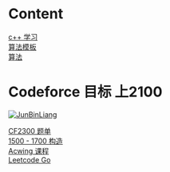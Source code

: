 # Content
[c++ 学习 ](https://github.com/JunBinLiang/cpp-algorithm/tree/main/cpp)  <br/>
[算法模板 ](https://github.com/JunBinLiang/cpp-algorithm/tree/main/template)  <br/>
[算法 ](https://github.com/JunBinLiang/cpp-algorithm/tree/main/algorithm)  <br/>

# Codeforce 目标 上2100
[![JunBinLiang](https://img.shields.io/badge/JunBinLiang-Expert%201817-blue?style=for-the-badge)](https://codeforces.com/profile/JunBinLiang) <br/>

[CF2300 题单](https://codeforces.com/problemset?tags=2300-2300) <br/>
[1500 - 1700 构造](https://codeforces.com/problemset/page/1?tags=constructive%20algorithms,1500-1700) <br/>
[Acwing 课程](https://www.acwing.com/activity/content/introduction/32/) <br/>
[Leetcode Go](https://github.com/JunBinLiang/LC-Go) <br/>

